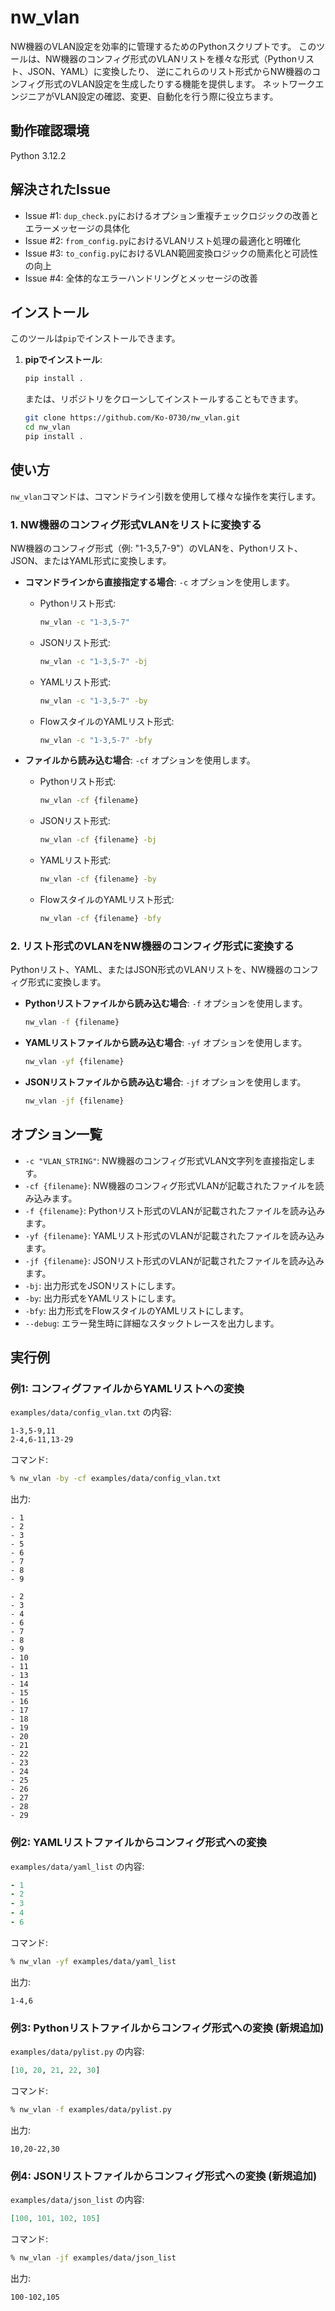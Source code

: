 # nw_vlan

NW機器のVLAN設定を効率的に管理するためのPythonスクリプトです。
このツールは、NW機器のコンフィグ形式のVLANリストを様々な形式（Pythonリスト、JSON、YAML）に変換したり、
逆にこれらのリスト形式からNW機器のコンフィグ形式のVLAN設定を生成したりする機能を提供します。
ネットワークエンジニアがVLAN設定の確認、変更、自動化を行う際に役立ちます。

## 動作確認環境
Python 3.12.2

## 解決されたIssue
*   Issue #1: `dup_check.py`におけるオプション重複チェックロジックの改善とエラーメッセージの具体化
*   Issue #2: `from_config.py`におけるVLANリスト処理の最適化と明確化
*   Issue #3: `to_config.py`におけるVLAN範囲変換ロジックの簡素化と可読性の向上
*   Issue #4: 全体的なエラーハンドリングとメッセージの改善

## インストール

このツールは`pip`でインストールできます。

1.  **pipでインストール**:
    ```bash
    pip install .
    ```
    または、リポジトリをクローンしてインストールすることもできます。
    ```bash
    git clone https://github.com/Ko-0730/nw_vlan.git
    cd nw_vlan
    pip install .
    ```

## 使い方

`nw_vlan`コマンドは、コマンドライン引数を使用して様々な操作を実行します。

### 1. NW機器のコンフィグ形式VLANをリストに変換する

NW機器のコンフィグ形式（例: "1-3,5,7-9"）のVLANを、Pythonリスト、JSON、またはYAML形式に変換します。

*   **コマンドラインから直接指定する場合**: `-c` オプションを使用します。
    *   Pythonリスト形式:
        ```bash
        nw_vlan -c "1-3,5-7"
        ```
    *   JSONリスト形式:
        ```bash
        nw_vlan -c "1-3,5-7" -bj
        ```
    *   YAMLリスト形式:
        ```bash
        nw_vlan -c "1-3,5-7" -by
        ```
    *   FlowスタイルのYAMLリスト形式:
        ```bash
        nw_vlan -c "1-3,5-7" -bfy
        ```

*   **ファイルから読み込む場合**: `-cf` オプションを使用します。
    *   Pythonリスト形式:
        ```bash
        nw_vlan -cf {filename}
        ```
    *   JSONリスト形式:
        ```bash
        nw_vlan -cf {filename} -bj
        ```
    *   YAMLリスト形式:
        ```bash
        nw_vlan -cf {filename} -by
        ```
    *   FlowスタイルのYAMLリスト形式:
        ```bash
        nw_vlan -cf {filename} -bfy
        ```

### 2. リスト形式のVLANをNW機器のコンフィグ形式に変換する

Pythonリスト、YAML、またはJSON形式のVLANリストを、NW機器のコンフィグ形式に変換します。

*   **Pythonリストファイルから読み込む場合**: `-f` オプションを使用します。
    ```bash
    nw_vlan -f {filename}
    ```
*   **YAMLリストファイルから読み込む場合**: `-yf` オプションを使用します。
    ```bash
    nw_vlan -yf {filename}
    ```
*   **JSONリストファイルから読み込む場合**: `-jf` オプションを使用します。
    ```bash
    nw_vlan -jf {filename}
    ```

## オプション一覧

*   `-c "VLAN_STRING"`: NW機器のコンフィグ形式VLAN文字列を直接指定します。
*   `-cf {filename}`: NW機器のコンフィグ形式VLANが記載されたファイルを読み込みます。
*   `-f {filename}`: Pythonリスト形式のVLANが記載されたファイルを読み込みます。
*   `-yf {filename}`: YAMLリスト形式のVLANが記載されたファイルを読み込みます。
*   `-jf {filename}`: JSONリスト形式のVLANが記載されたファイルを読み込みます。
*   `-bj`: 出力形式をJSONリストにします。
*   `-by`: 出力形式をYAMLリストにします。
*   `-bfy`: 出力形式をFlowスタイルのYAMLリストにします。
*   `--debug`: エラー発生時に詳細なスタックトレースを出力します。

## 実行例

### 例1: コンフィグファイルからYAMLリストへの変換

`examples/data/config_vlan.txt` の内容:
```
1-3,5-9,11
2-4,6-11,13-29
```

コマンド:
```bash
% nw_vlan -by -cf examples/data/config_vlan.txt
```

出力:
```
- 1
- 2
- 3
- 5
- 6
- 7
- 8
- 9

- 2
- 3
- 4
- 6
- 7
- 8
- 9
- 10
- 11
- 13
- 14
- 15
- 16
- 17
- 18
- 19
- 20
- 21
- 22
- 23
- 24
- 25
- 26
- 27
- 28
- 29
```

### 例2: YAMLリストファイルからコンフィグ形式への変換

`examples/data/yaml_list` の内容:
```yaml
- 1
- 2
- 3
- 4
- 6
```

コマンド:
```bash
% nw_vlan -yf examples/data/yaml_list
```

出力:
```
1-4,6
```

### 例3: Pythonリストファイルからコンフィグ形式への変換 (新規追加)

`examples/data/pylist.py` の内容:
```python
[10, 20, 21, 22, 30]
```

コマンド:
```bash
% nw_vlan -f examples/data/pylist.py
```

出力:
```
10,20-22,30
```

### 例4: JSONリストファイルからコンフィグ形式への変換 (新規追加)

`examples/data/json_list` の内容:
```json
[100, 101, 102, 105]
```

コマンド:
```bash
% nw_vlan -jf examples/data/json_list
```

出力:
```
100-102,105

